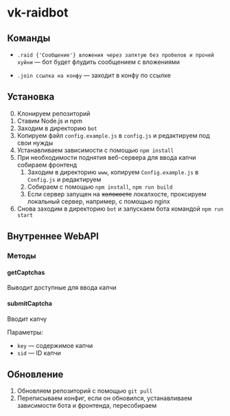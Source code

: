 # vk-raidbot

## Команды

* `.raid {'Сообщение'} вложения через запятую без пробелов и прочей хуйни` — бот будет флудить сообщением с вложениями

* `.join ссылка на конфу` — заходит в конфу по ссылке

## Установка

0. Клонируем репозиторий
1. Ставим Node.js и npm
2. Заходим в директорию `bot`
3. Копируем файл `config.example.js` в `config.js` и редактируем под свои нужды
4. Устанавливаем зависимости с помощью `npm install`
5. При необходимости поднятия веб-сервера для ввода капчи собираем фронтенд
	1. Заходим в директорию `www`, копируем `Config.example.js` в `Config.js` и редактируем
	2. Собираем с помощью `npm install`, `npm run build`
	3. Если сервер запущен на ~~холокосте~~ локалхосте, проксируем локальный сервер, например, с помощью nginx
6. Снова заходим в директорию `bot` и запускаем бота командой `npm run start`

## Внутреннее WebAPI

### Методы

#### getCaptchas

Выводит доступные для ввода капчи

#### submitCaptcha

Вводит капчу

Параметры:

* `key` — содержимое капчи
* `sid` — ID капчи

## Обновление

1. Обновляем репозиторий с помощью `git pull`
2. Переписываем конфиг, если он обновился, устанавливаем зависимости бота и фронтенда, пересобираем